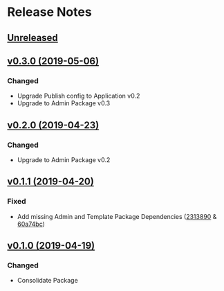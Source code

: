 # Release Notes

## [Unreleased](https://github.com/ixocreate/translation-package/compare/0.3.0...develop)

## [v0.3.0 (2019-05-06)](https://github.com/ixocreate/translation-package/compare/0.2.0...0.3.0)
### Changed
- Upgrade Publish config to Application v0.2
- Upgrade to Admin Package v0.3

## [v0.2.0 (2019-04-23)](https://github.com/ixocreate/translation-package/compare/0.1.1...0.2.0)
### Changed
- Upgrade to Admin Package v0.2

## [v0.1.1 (2019-04-20)](https://github.com/ixocreate/translation-package/compare/0.1.0...0.1.1)
### Fixed
- Add missing Admin and Template Package Dependencies ([2313890](https://github.com/ixocreate/translation-package/commit/2313890bbd730b291bc1f6a60d518c66dae4c476) & [60a74bc](https://github.com/ixocreate/translation-package/commit/60a74bcf91c6d8c64fe435658a1bf0c01102b500))

## [v0.1.0 (2019-04-19)](https://github.com/ixocreate/translation-package/compare/master...0.1.0)
### Changed
- Consolidate Package
